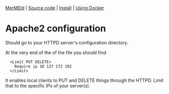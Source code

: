 
[MerMEId](../../README.md) | [Source code](../README.md) | [Install](../INSTALL.md) | [Using Docker](../USING_DOCKER.md)

# Apache2 configuration

Should go to your HTTPD server's configuration directory.

At the very end of the of the file you should find

```
  <Limit PUT DELETE>
    Require ip 10 127 172 192
  </Limit>

```

It enables local clients to PUT and DELETE things through the
HTTPD. Limit that to the specific IPs of your server(s).
